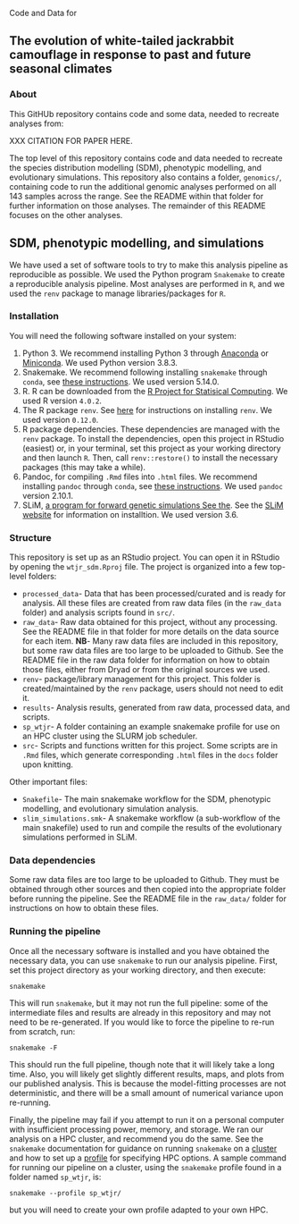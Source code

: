 Code and Data for

## The evolution of white-tailed jackrabbit camouflage in response to past and future seasonal climates

### About

This GitHUb repository contains code and some data, needed to recreate analyses from:

XXX CITATION FOR PAPER HERE. 

The top level of this repository contains code and data needed to recreate the species distribution modelling (SDM), phenotypic modelling, and evolutionary simulations. This repository also contains a folder, `genomics/`, containing code to run the additional genomic analyses performed on all 143 samples across the range. See the README within that folder for further information on those analyses. The remainder of this README focuses on the other analyses. 

## SDM, phenotypic modelling, and simulations

We have used a set of software tools to try to make this analysis pipeline as reproducible as possible. We used the Python program `Snakemake` to create a reproducible analysis pipeline. Most analyses are performed in `R`, and we used the `renv` package to manage libraries/packages for `R`. 

### Installation

You will need the following software installed on your system:

1. Python 3. We recommend installing Python 3 through [Anaconda](https://www.anaconda.com) or [Miniconda](https://docs.conda.io/en/latest/miniconda.html). We used Python version 3.8.3. 
2. Snakemake. We recommend following installing `snakemake` through `conda`, see [these instructions](https://snakemake.readthedocs.io/en/stable/getting_started/installation.html). We used version 5.14.0.
3. R. R can be downloaded from the [R Project for Statisical Computing](https://www.r-project.org). We used R version `4.0.2`. 
4. The R package `renv`. See [here](https://rstudio.github.io/renv/index.html) for instructions on installing `renv`. We used version `0.12.0`. 
5. R package dependencies. These dependencies are managed with the `renv` package. To install the dependencies, open this project in RStudio (easiest) or, in your terminal, set this project as your working directory and then launch `R`. Then, call `renv::restore()` to install the necessary packages (this may take a while). 
6. Pandoc, for compiling `.Rmd` files into `.html` files. We recommend installing `pandoc` through `conda`, see [these instructions](https://anaconda.org/conda-forge/pandoc). We used `pandoc` version 2.10.1.
7. SLiM, [a program for forward genetic simulations See the](https://academic.oup.com/mbe/article/36/3/632/5229931?login=true). See the  [SLiM website](https://messerlab.org/slim/) for information on installtion. We used version 3.6. 

### Structure

This repository is set up as an RStudio project. You can open it in RStudio by opening the `wtjr_sdm.Rproj` file. The project is organized into a few top-level folders:

* `processed_data`- Data that has been processed/curated and is ready for analysis. All these files are created from raw data files (in the `raw_data` folder) and analysis scripts found in `src/`.
* `raw_data`- Raw data obtained for this project, without any processing. See the README file in that folder for more details on the data source for each item. **NB**- Many raw data files are included in this repository, but some raw data files are too large to be uploaded to Github. See the README file in the raw data folder for information on how to obtain those files, either from Dryad or from the original sources we used. 
* `renv`- package/library management for this project. This folder is created/maintained by the `renv` package, users should not need to edit it. 
* `results`- Analysis results, generated from raw data, processed data, and scripts. 
* `sp_wtjr`- A folder containing an example snakemake profile for use on an HPC cluster using the SLURM job scheduler. 
* `src`- Scripts and functions written for this project. Some scripts are in `.Rmd` files, which generate corresponding `.html` files in the `docs` folder upon knitting. 

Other important files:

* `Snakefile`- The main snakemake workflow for the SDM, phenotypic modelling, and evolutionary simulation analysis. 
* `slim_simulations.smk`- A snakemake workflow (a sub-workflow of the main snakefile) used to run and compile the results of the evolutionary simulations performed in SLiM. 

### Data dependencies

Some raw data files are too large to be uploaded to Github. They must be obtained through other sources and then copied into the appropriate folder before running the pipeline. See the README file in the `raw_data/` folder for instructions on how to obtain these files. 

### Running the pipeline

Once all the necessary software is installed and you have obtained the necessary data, you can use `snakemake` to run our analysis pipeline. First, set this project directory as your working directory, and then execute:

```
snakemake
```

This will run `snakemake`, but it may not run the full pipeline: some of the intermediate files and results are already in this repository and may not need to be re-generated. If you would like to force the pipeline to re-run from scratch, run:

```
snakemake -F
```

This should run the full pipeline, though note that it will likely take a long time. Also, you will likely get slightly different results, maps, and plots from our published analysis. This is because the model-fitting processes are not deterministic, and there will be a small amount of numerical variance upon re-running. 


Finally, the pipeline may fail if you attempt to run it on a personal computer with insufficient processing power, memory, and storage. We ran our analysis on a HPC cluster, and recommend you do the same. See the `snakemake` documentation for guidance on running `snakemake` on a [cluster](https://snakemake.readthedocs.io/en/stable/executing/cluster.html) and how to set up a [profile](https://snakemake.readthedocs.io/en/stable/executing/cli.html#profiles) for specifying HPC options. A sample command for running our pipeline on a cluster, using the `snakemake` profile found in a folder named `sp_wtjr`, is:

```
snakemake --profile sp_wtjr/
```

but you will need to create your own profile adapted to your own HPC. 


